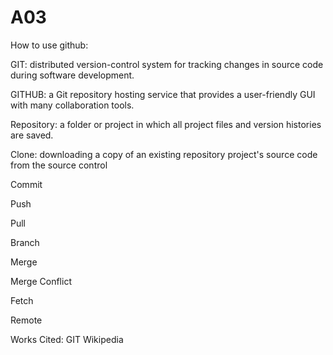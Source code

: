 # A03

How to use github:

GIT: distributed version-control system for tracking changes in source code during software development.

GITHUB: a Git repository hosting service that provides a user-friendly GUI with many collaboration tools.  

Repository: a folder or project in which all project files and version histories are saved.

Clone: downloading a copy of an existing repository project's source code from the source control

Commit

Push

Pull

Branch

Merge

Merge Conflict

Fetch

Remote

Works Cited:
GIT Wikipedia
